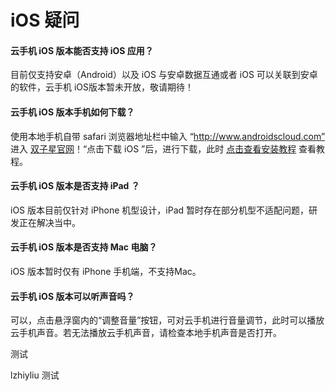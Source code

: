 # iOS 疑问

#### 云手机 iOS 版本能否支持 iOS 应用？

目前仅支持安卓（Android）以及 iOS 与安卓数据互通或者 iOS 可以关联到安卓的软件，云手机 iOS版本暂未开放，敬请期待！



#### 云手机 iOS 版本手机如何下载？

使用本地手机自带 safari 浏览器地址栏中输入 “http://www.androidscloud.com”  进入 [双子星官网](http://www.androidscloud.com)！“点击下载 iOS ”后，进行下载，此时 [点击查看安装教程](http://www.androidscloud.com/oneHelpDetail?id=39) 查看教程。



#### 云手机 iOS 版本是否支持 iPad ？

iOS 版本目前仅针对 iPhone 机型设计，iPad 暂时存在部分机型不适配问题，研发正在解决当中。



#### 云手机 iOS 版本是否支持 Mac 电脑？

iOS 版本暂时仅有 iPhone 手机端，不支持Mac。



#### 云手机 iOS 版本可以听声音吗？

可以，点击悬浮窗内的“调整音量”按钮，可对云手机进行音量调节，此时可以播放云手机声音。若无法播放云手机声音，请检查本地手机声音是否打开。

测试

lzhiyliu 测试
